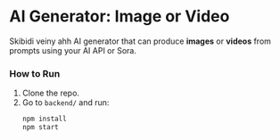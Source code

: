 # AI Generator: Image or Video

Skibidi veiny ahh AI generator that can produce **images** or **videos** from prompts using your AI API or Sora.  

### How to Run

1. Clone the repo.
2. Go to `backend/` and run:
   ```bash
   npm install
   npm start
